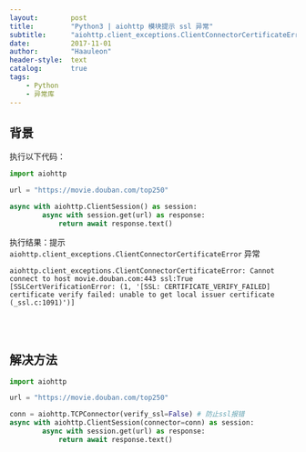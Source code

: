 ```yaml
---
layout:        post
title:         "Python3 | aiohttp 模块提示 ssl 异常"
subtitle:      "aiohttp.client_exceptions.ClientConnectorCertificateError"
date:          2017-11-01
author:        "Haauleon"
header-style:  text
catalog:       true
tags:
    - Python
    - 异常库
---
```



## 背景
执行以下代码：         
```python
import aiohttp

url = "https://movie.douban.com/top250"

async with aiohttp.ClientSession() as session:
        async with session.get(url) as response:
            return await response.text()
```

执行结果：提示 `aiohttp.client_exceptions.ClientConnectorCertificateError` 异常            
```
aiohttp.client_exceptions.ClientConnectorCertificateError: Cannot connect to host movie.douban.com:443 ssl:True [SSLCertVerificationError: (1, '[SSL: CERTIFICATE_VERIFY_FAILED] certificate verify failed: unable to get local issuer certificate (_ssl.c:1091)')]
```
<br><br>

## 解决方法
```python
import aiohttp

url = "https://movie.douban.com/top250"

conn = aiohttp.TCPConnector(verify_ssl=False) # 防止ssl报错
async with aiohttp.ClientSession(connector=conn) as session:
        async with session.get(url) as response:
            return await response.text()
```
